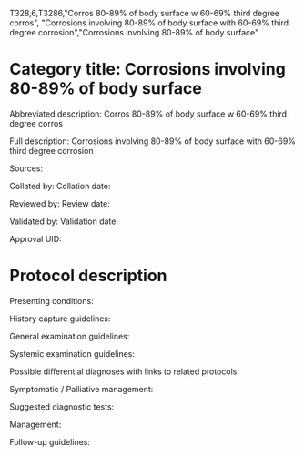 T328,6,T3286,"Corros 80-89% of body surface w 60-69% third degree corros", "Corrosions involving 80-89% of body surface with 60-69% third degree corrosion","Corrosions involving 80-89% of body surface"
# Category title: Corrosions involving 80-89% of body surface

Abbreviated description: Corros 80-89% of body surface w 60-69% third degree corros

Full description: Corrosions involving 80-89% of body surface with 60-69% third degree corrosion

Sources:

Collated by:
Collation date:

Reviewed by:
Review date:

Validated by:
Validation date:

Approval UID:

# Protocol description

Presenting conditions:

History capture guidelines:

General examination guidelines:

Systemic examination guidelines:

Possible differential diagnoses with links to related protocols:

Symptomatic / Palliative management:

Suggested diagnostic tests:

Management:

Follow-up guidelines:
